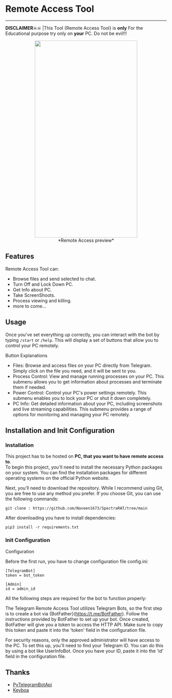 # Remote Access Tool #
***

**DISCLAIMER**☠☠ 
|This Tool {Remote Access Tool} is **only** For the Educational purpose try only on **your** PC. Do not be evil!!! 

<p align="center">
    <img src="preview.gif" width="320", height="614"> </br>
    *Remote Access preview*
</p>



## Features ##
 Remote Access Tool can:
- Browse files and send selected to chat.
- Turn Off and Lock Down PC.
- Get Info about PC.
- Take ScreenShoots.
- Process viewing and killing.
- more to come...

## Usage ##

Once you've set everything up correctly, you can interact with the bot by typing `/start` or `/help`. This will display a set of buttons that allow you to control your PC remotely.

Button Explanations

- Files: Browse and access files on your PC directly from Telegram. Simply click on the file you need, and it will be sent to you.
- Process Control: View and manage running processes on your PC. This submenu allows you to get information about processes and        terminate them if needed.
- Power Control: Control your PC's power settings remotely. This submenu enables you to lock your PC or shut it down completely.
- PC Info: Get detailed information about your PC, including screenshots and live streaming capabilities. This submenu provides a range of options for monitoring and managing your PC remotely.


## Installation and Init Configuration ##
### Installation ###
This project has to be hosted on **PC, that you want to have remote access to**. </br>
To begin this project, you'll need to install the necessary Python packages on your system. You can find the installation packages for different operating systems on the official Python website.

Next, you’ll need to download the repository. While I recommend using Git, you are free to use any method you prefer. If you choose Git, you can use the following commands:
```
git clone : https://github.com/Naveen1673/SpectraRAT/tree/main

```
After downloading you have to install dependencies:
```
pip3 install -r requirements.txt
```
### Init Configuration ###
Configuration

Before the first run, you have to change configuration file config.ini:
```
[TelegramBot]
token = bot_token

[Admin]
id = admin_id 
```
All the following steps are required for the bot to function properly:

The Telegram Remote Access Tool utilizes Telegram Bots, so the first step is to create a bot via {BotFather}(https://t.me/BotFather). Follow the instructions provided by BotFather to set up your bot. Once created, BotFather will give you a token to access the HTTP API. Make sure to copy this token and paste it into the 'token' field in the configuration file.

For security reasons, only the approved administrator will have access to the PC. To set this up, you'll need to find your Telegram ID. You can do this by using a bot like UserInfoBot. Once you have your ID, paste it into the 'id' field in the configuration file.



## Thanks ##

- [PyTelegramBotApi](https://github.com/eternnoir/pyTelegramBotAPI)
- [Keyboa](https://github.com/torrua/keyboa)
